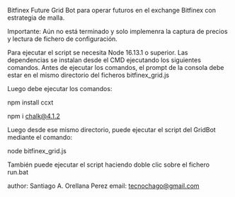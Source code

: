 
Bitfinex Future Grid
Bot para operar futuros en el exchange Bitfinex con estrategia de malla.

Importante: Aún no está terminado y solo implemenra la captura de precios y lectura de fichero de configuración.

Para ejecutar el script se necesita Node 16.13.1 o superior.
Las dependencias se instalan desde el CMD ejecutando los siguientes comandos.
Antes de ejecutar los comandos, el prompt de la consola debe estar en el mismo directorio del ficheros bitfinex_grid.js

Luego debe ejecutar los comandos:

npm install ccxt

npm i chalk@4.1.2

Luego desde ese mismo directorio, puede ejecutar el script del GridBot mediante el comando:

node bitfinex_grid.js

También puede ejecutar el script haciendo doble clic sobre el fichero run.bat

author: Santiago A. Orellana Perez
email: tecnochago@gmail.com
